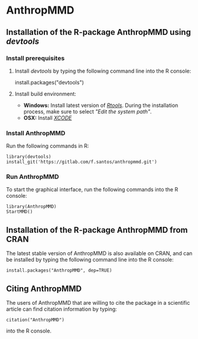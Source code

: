 AnthropMMD 
==========

## Installation of the R-package AnthropMMD using *devtools*

### Install prerequisites

1. Install *devtools* by typing the following command line into the R console:

	install.packages("devtools")

2. Install build environment:
    * **Windows:** Install latest version of *[Rtools](https://cran.r-project.org/bin/windows/Rtools/)*. During the installation process, make sure to select *"Edit the system path"*.
    * **OSX:** Install *[XCODE](https://developer.apple.com/xcode/)*

### Install AnthropMMD

Run the following commands in R:
        
	library(devtools)
	install_git('https://gitlab.com/f.santos/anthropmmd.git')

### Run AnthropMMD

To start the graphical interface, run the following commands into the R console:

	library(AnthropMMD)
	StartMMD()
	
## Installation of the R-package AnthropMMD from CRAN

The latest stable version of AnthropMMD is also available on CRAN, and can be installed by typing the following command line into the R console:

	install.packages("AnthropMMD", dep=TRUE)

## Citing AnthropMMD

The users of AnthropMMD that are willing to cite the package in a scientific article can find citation information by typing:

	citation("AnthropMMD")

into the R console.
